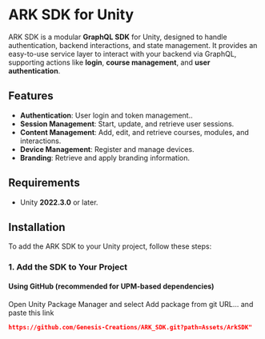 # ARK SDK for Unity

ARK SDK is a modular **GraphQL SDK** for Unity, designed to handle authentication, backend interactions, and state management. It provides an easy-to-use service layer to interact with your backend via GraphQL, supporting actions like **login**, **course management**, and **user authentication**.

## Features

- **Authentication**: User login and token management..
- **Session Management**: Start, update, and retrieve user sessions.
- **Content Management**: Add, edit, and retrieve courses, modules, and interactions.
- **Device Management**:  Register and manage devices.
- **Branding**:  Retrieve and apply branding information.

## Requirements

- Unity **2022.3.0** or later.

## Installation

To add the ARK SDK to your Unity project, follow these steps:

### 1. **Add the SDK to Your Project**

#### Using GitHub (recommended for UPM-based dependencies)
Open Unity Package Manager and select Add package from git URL... and paste this link

```json
https://github.com/Genesis-Creations/ARK_SDK.git?path=Assets/ArkSDK"
